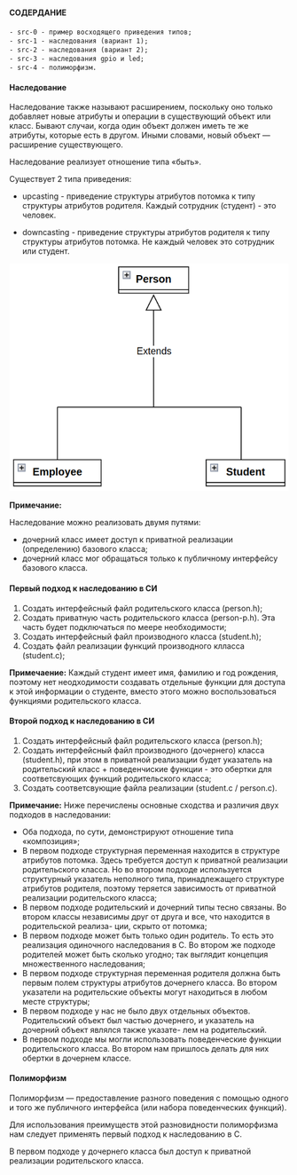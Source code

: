 #### СОДЕРДАНИЕ

```
- src-0 - пример восходящего приведения типов;
- src-1 - наследования (вариант 1);
- src-2 - наследования (вариант 2);
- src-3 - наследования gpio и led;
- src-4 - полиморфизм.
```

#### Наследование

Наследование также называют расширением, поскольку оно только добавляет новые 
атрибуты и операции в существующий объект или класс.
Бывают случаи, когда один объект должен иметь те же атрибуты, которые есть
в другом. Иными словами, новый объект — расширение существующего.

Наследование реализует отношение типа «быть».

Существует 2 типа приведения:

- upcasting - приведение структуры атрибутов потомка к типу структуры атрибутов
родителя. Каждый сотрудник (студент) - это человек.

- downcasting - приведение структуры атрибутов родителя к типу структуры атрибутов
потомка. Не каждый человек это сотрудник или студент.

![Inheritance](https://github.com/GIYura/c-tutorial/blob/main/extreme-c/chapter-8/inheritance.png)

**Примечание:**

Наследование можно реализовать двумя путями:

- дочерний класс имеет доступ к приватной реализации (определению) базового класса;
- дочерний класс мог обращаться только к публичному интерфейсу базового класса.

#### Первый подход к наследованию в CИ

1. Создать интерфейсный файл родительского класса (person.h);
2. Создать приватную часть родительского класса (person-p.h). Эта часть будет подключаться по меере необходимости;
3. Создать интерфейсный файл производного класса (student.h);
4. Создать файл реализации функций производного клласса (student.c);

**Примечаение:**
Каждый студент имеет имя, фамилию и год рождения, поэтому нет неодходимости создавать отдельные функции для 
доступа к этой информации о студенте, вместо этого можно воспользоваться функциями родительского класса.

#### Второй подход к наследованию в CИ

1. Создать интерфейсный файл родительского класса (person.h);
2. Создать интерфейсный файл производного (дочернего) класса (student.h), при этом в приватной реализации 
будет указатель на родительский класс + поведенчиские функции - это обертки для соответсвующих функций 
родительского класса;
3. Создать соответсвующие файла реализации (student.c / person.c).

**Примечание:**
Ниже перечислены основные сходства и различия двух подходов в наследовании:

- Оба подхода, по сути, демонстрируют отношение типа «композиция»;
- В первом подходе структурная переменная находится в структуре атрибутов
потомка. Здесь требуется доступ к приватной реализации родительского класса.
Но во втором подходе используется структурный указатель неполного типа,
принадлежащего структуре атрибутов родителя, поэтому теряется зависимость
от приватной реализации родительского класса;
- В первом подходе родительский и дочерний типы тесно связаны. Во втором
классы независимы друг от друга и все, что находится в родительской реализа-
ции, скрыто от потомка;
- В первом подходе может быть только один родитель. То есть это реализация
одиночного наследования в C. Во втором же подходе родителей может быть
сколько угодно; так выглядит концепция множественного наследования;
- В первом подходе структурная переменная родителя должна быть первым полем
структуры атрибутов дочернего класса. Во втором указатели на родительские
объекты могут находиться в любом месте структуры;
- В первом подходе у нас не было двух отдельных объектов. Родительский объект
был частью дочернего, и указатель на дочерний объект являлся также указате-
лем на родительский.
- В первом подходе мы могли использовать поведенческие функции родительского
класса. Во втором нам пришлось делать для них обертки в дочернем классе.

#### Полиморфизм

Полиморфизм — предоставление разного поведения с помощью одного
и того же публичного интерфейса (или набора поведенческих функций).

Для использования преимуществ этой разновидности полиморфизма нам следует 
применять первый подход к наследованию в C.

В первом подходе у дочернего класса был доступ к приватной реализации родительского 
класса.


